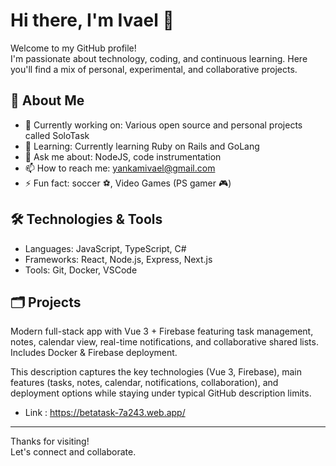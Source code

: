 # Hi there, I'm Ivael 👋

Welcome to my GitHub profile!  
I'm passionate about technology, coding, and continuous learning. Here you'll find a mix of personal, experimental, and collaborative projects.

## 🚀 About Me

- 🔭 Currently working on: Various open source and personal projects called SoloTask
- 🌱 Learning: Currently learning Ruby on Rails and GoLang
- 💬 Ask me about: NodeJS, code instrumentation
- 📫 How to reach me: yankamivael@gmail.com
- ⚡ Fun fact: soccer ⚽, Video Games (PS gamer 🎮)

## 🛠️ Technologies & Tools

- Languages: JavaScript, TypeScript, C#
- Frameworks: React, Node.js, Express, Next.js
- Tools: Git, Docker, VSCode

## 🗂️ Projects

Modern full-stack app with Vue 3 + Firebase featuring task management, notes, calendar view, real-time notifications, and collaborative shared lists. Includes Docker &  Firebase deployment.

This description captures the key technologies (Vue 3, Firebase), main features (tasks, notes, calendar, notifications, collaboration), and deployment options while staying under typical GitHub description limits.

- Link : https://betatask-7a243.web.app/ 
---

Thanks for visiting!  
Let's connect and collaborate.

